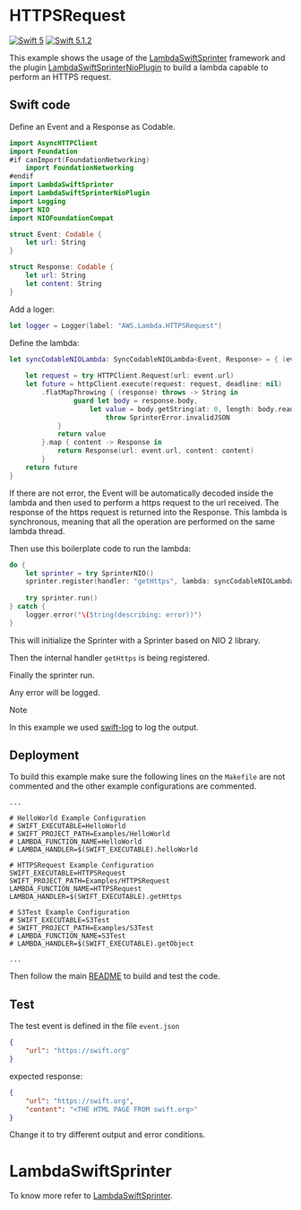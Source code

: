 # HTTPSRequest

[![Swift 5](https://img.shields.io/badge/Swift-5.0-blue.svg)](https://swift.org/download/) [![Swift 5.1.2](https://img.shields.io/badge/Swift-5.1.2-blue.svg)](https://swift.org/download/)

This example shows the usage of the [LambdaSwiftSprinter](https://github.com/swift-sprinter/aws-lambda-swift-sprinter-core) framework and the plugin [LambdaSwiftSprinterNioPlugin](https://github.com/swift-sprinter/aws-lambda-swift-sprinter-nio-plugin) to build a lambda capable to perform an HTTPS request.

## Swift code

Define an Event and a Response as Codable.
```swift
import AsyncHTTPClient
import Foundation
#if canImport(FoundationNetworking)
    import FoundationNetworking
#endif
import LambdaSwiftSprinter
import LambdaSwiftSprinterNioPlugin
import Logging
import NIO
import NIOFoundationCompat

struct Event: Codable {
    let url: String
}

struct Response: Codable {
    let url: String
    let content: String
}
```

Add a loger:
```swift
let logger = Logger(label: "AWS.Lambda.HTTPSRequest")
```

Define the lambda:
```swift
let syncCodableNIOLambda: SyncCodableNIOLambda<Event, Response> = { (event, context) throws -> EventLoopFuture<Response> in
    
    let request = try HTTPClient.Request(url: event.url)
    let future = httpClient.execute(request: request, deadline: nil)
        .flatMapThrowing { (response) throws -> String in
                guard let body = response.body,
                    let value = body.getString(at: 0, length: body.readableBytes) else {
                        throw SprinterError.invalidJSON
            }
            return value
        }.map { content -> Response in
            return Response(url: event.url, content: content)
        }
    return future
}
```

If there are not error, the Event will be automatically decoded inside the lambda and then used to perform a https request to the url received.
The response of the https request is returned into the Response.
This lambda is synchronous, meaning that all the operation are performed on the same lambda thread.

Then use this boilerplate code to run the lambda:
```swift
do {
    let sprinter = try SprinterNIO()
    sprinter.register(handler: "getHttps", lambda: syncCodableNIOLambda)
    
    try sprinter.run()
} catch {
    logger.error("\(String(describing: error))")
}
```

This will initialize the Sprinter with a Sprinter based on NIO 2 library.

Then the internal handler `getHttps` is being registered.

Finally the sprinter run.

Any error will be logged.

Note

In this example we used [swift-log](https://github.com/apple/swift-log.git) to log the output.

## Deployment

To build this example make sure the following lines on the `Makefile` are not commented and the other example configurations are commented.

```
...

# HelloWorld Example Configuration
# SWIFT_EXECUTABLE=HelloWorld
# SWIFT_PROJECT_PATH=Examples/HelloWorld
# LAMBDA_FUNCTION_NAME=HelloWorld
# LAMBDA_HANDLER=$(SWIFT_EXECUTABLE).helloWorld

# HTTPSRequest Example Configuration
SWIFT_EXECUTABLE=HTTPSRequest
SWIFT_PROJECT_PATH=Examples/HTTPSRequest
LAMBDA_FUNCTION_NAME=HTTPSRequest
LAMBDA_HANDLER=$(SWIFT_EXECUTABLE).getHttps

# S3Test Example Configuration
# SWIFT_EXECUTABLE=S3Test
# SWIFT_PROJECT_PATH=Examples/S3Test
# LAMBDA_FUNCTION_NAME=S3Test
# LAMBDA_HANDLER=$(SWIFT_EXECUTABLE).getObject

...
```

Then follow the main [README](https://github.com/swift-sprinter/aws-lambda-swift-sprinter) to build and test the code.

## Test

The test event is defined in the file `event.json`
```json
{
    "url": "https://swift.org"
}
```

expected response:

```json
{
    "url": "https://swift.org",
    "content": "<THE HTML PAGE FROM swift.org>"
}
```

Change it to try different output and error conditions.

# LambdaSwiftSprinter

To know more refer to [LambdaSwiftSprinter](https://github.com/swift-sprinter/aws-lambda-swift-sprinter-core).
